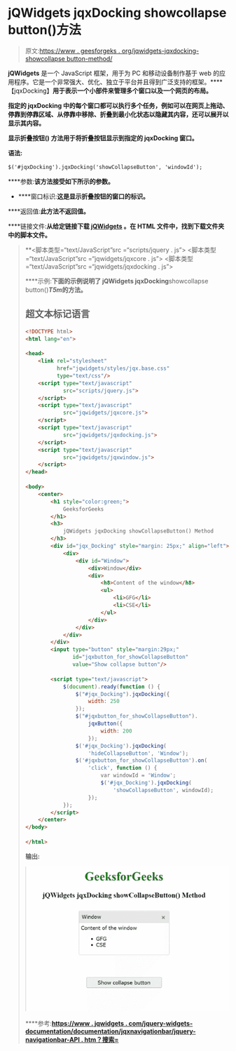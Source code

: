 # jQWidgets jqxDocking showcollapse button()方法

> 原文:[https://www . geesforgeks . org/jqwidgets-jqxdocking-showcollapse button-method/](https://www.geeksforgeeks.org/jqwidgets-jqxdocking-showcollapsebutton-method/)

**jQWidgets** 是一个 JavaScript 框架，用于为 PC 和移动设备制作基于 web 的应用程序。它是一个非常强大、优化、独立于平台并且得到广泛支持的框架。****【jqxDocking】**用于表示一个小部件来管理多个窗口以及一个网页的布局。**

**指定的 **jqxDocking** 中的每个窗口都可以执行多个任务，例如可以在网页上拖动、停靠到停靠区域、从停靠中移除、折叠到最小化状态以隐藏其内容，还可以展开以显示其内容。**

****显示折叠按钮()** 方法用于将折叠按钮显示到指定的 **jqxDocking** 窗口。**

****语法:****

```html
$('#jqxDocking').jqxDocking('showCollapseButton', 'windowId');
```

****参数:**该方法接受如下所示的参数。**

*   ****窗口标识:**这是显示折叠按钮的窗口的标识。**

****返回值:**此方法不返回值。**

****链接文件:**从给定链接下载 [jQWidgets](https://www.jqwidgets.com/download/) 。在 HTML 文件中，找到下载文件夹中的脚本文件。**

> <link rel="”stylesheet”" href="”jqwidgets/styles/jqx.base.css”" type="”text/css”"> **<脚本类型=“text/JavaScript”src =“scripts/jquery . js”></脚本>
> <脚本类型=“text/JavaScript”src =“jqwidgets/jqxcore . js”></脚本>
> <脚本类型=“text/JavaScript”src =“jqwidgets/jqxdocking . js”></脚本**

****示例:**下面的示例说明了 jQWidgets jqxDocking**showcollapse button()***T5m*的方法。**

## **超文本标记语言**

```html
<!DOCTYPE html>
<html lang="en">

<head>
    <link rel="stylesheet" 
          href="jqwidgets/styles/jqx.base.css" 
          type="text/css"/>
    <script type="text/javascript" 
            src="scripts/jquery.js">
    </script>
    <script type="text/javascript" 
            src="jqwidgets/jqxcore.js">
    </script>
    <script type="text/javascript" 
            src="jqwidgets/jqxdocking.js">
    </script>
    <script type="text/javascript" 
            src="jqwidgets/jqxwindow.js">
    </script>
</head>

<body>
    <center>
        <h1 style="color:green;">
            GeeksforGeeks
        </h1>
        <h3>
            jQWidgets jqxDocking showCollapseButton() Method
        </h3>
        <div id="jqx_Docking" style="margin: 25px;" align="left">
            <div>
                <div id="Window">
                    <div>Window</div>
                    <div>
                        <h8>Content of the window</h8>
                        <ul>
                            <li>GFG</li>
                            <li>CSE</li>
                        </ul>
                    </div>
                </div>
            </div>
        </div>
        <input type="button" style="margin:29px;" 
               id="jqxbutton_for_showCollapseButton" 
               value="Show collapse button"/>

        <script type="text/javascript">
            $(document).ready(function () {
                $("#jqx_Docking").jqxDocking({
                    width: 250
                });
                $("#jqxbutton_for_showCollapseButton").
                    jqxButton({
                        width: 200
                    });
                $('#jqx_Docking').jqxDocking(
                    'hideCollapseButton', 'Window');
                $('#jqxbutton_for_showCollapseButton').on(
                    'click', function () {
                        var windowId = 'Window';
                        $('#jqx_Docking').jqxDocking(
                            'showCollapseButton', windowId);
                    });
            });
        </script>
    </center>
</body>

</html>
```

****输出:****

**![](img/b5466d755228ae750ba9ee5e01e7c150.png)**

****参考:**[https://www . jqwidgets . com/jquery-widgets-documentation/documentation/jqxnavigationbar/jquery-navigationbar-API . htm？搜索=](https://www.jqwidgets.com/jquery-widgets-documentation/documentation/jqxdocking/jquery-docking-api.htm?search=)**